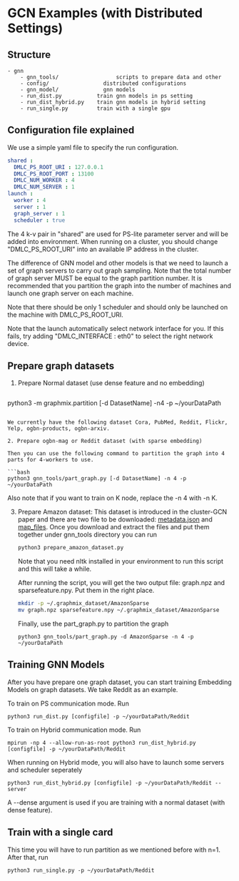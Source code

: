 # GCN Examples (with Distributed Settings)

## Structure
```
- gnn
    - gnn_tools/                  scripts to prepare data and other
    - config/                 distributed configurations
    - gnn_model/              gnn models
    - run_dist.py           train gnn models in ps setting
    - run_dist_hybrid.py    train gnn models in hybrid setting
    - run_single.py         train with a single gpu

```

## Configuration file explained

We use a simple yaml file to specify the run configuration.

```yaml
shared :
  DMLC_PS_ROOT_URI : 127.0.0.1
  DMLC_PS_ROOT_PORT : 13100
  DMLC_NUM_WORKER : 4
  DMLC_NUM_SERVER : 1
launch :
  worker : 4
  server : 1
  graph_server : 1
  scheduler : true
```

The 4 k-v pair in "shared" are used for PS-lite parameter server and will be added into environment. When running on a cluster, you should change "DMLC_PS_ROOT_URI" into an available IP address in the cluster.

The difference of GNN model and other models is that we need to launch a set of graph servers to carry out graph sampling. Note that the total number of graph server MUST be equal to the graph partition number. It is recommended that you partition the graph into the number of machines and launch one graph server on each machine.

Note that there should be only 1 scheduler and should only be launched on the machine with DMLC_PS_ROOT_URI.

Note that the launch automatically select network interface for you. If this fails, try adding "DMLC_INTERFACE : eth0" to select the right network device.

##  Prepare graph datasets

1. Prepare Normal dataset (use dense feature and no embedding)

   ```shell
python3 -m graphmix.partition [-d DatasetName] -n4 -p ~/yourDataPath
   ```

   We currently have the following dataset Cora, PubMed, Reddit, Flickr, Yelp, ogbn-products, ogbn-arxiv.

2. Prepare ogbn-mag or Reddit dataset (with sparse embedding)

   Then you can use the following command to partition the graph into 4 parts for 4-workers to use.

   ```bash
   python3 gnn_tools/part_graph.py [-d DatasetName] -n 4 -p ~/yourDataPath
   ```

   Also note that if you want to train on K node, replace the -n 4 with -n K.

3. Prepare Amazon dataset: This dataset is introduced in the cluster-GCN paper and there are two file to be downloaded: [metadata.json](https://drive.google.com/file/d/0B2jJQxNRDl_rVVZCdWVnYmUyRDg) and [map_files](https://drive.google.com/file/d/0B3lPMIHmG6vGd2U3VHB0Wkk4cGM). Once you download and extract the files and put them together under gnn_tools directory you can run

   ```bash
   python3 prepare_amazon_dataset.py
   ```

   Note that you need nltk installed in your environment to run this script and this will take a while.

   After running the script, you will get the two output file: graph.npz and sparsefeature.npy. Put them in the right place.

   ```bash
   mkdir -p ~/.graphmix_dataset/AmazonSparse
   mv graph.npz sparsefeature.npy ~/.graphmix_dataset/AmazonSparse
   ```

   Finally, use the part_graph.py to partition the graph

   ```
   python3 gnn_tools/part_graph.py -d AmazonSparse -n 4 -p ~/yourDataPath
   ```

## Training GNN Models

After you have prepare one graph dataset, you can start training Embedding Models on graph datasets. We take Reddit as an example.

To train on PS communication mode. Run

```
python3 run_dist.py [configfile] -p ~/yourDataPath/Reddit
```

To train on Hybrid communication mode. Run

```
mpirun -np 4 --allow-run-as-root python3 run_dist_hybrid.py [configfile] -p ~/yourDataPath/Reddit
```

When running on Hybrid mode, you will also have to launch some servers and scheduler seperately

```
python3 run_dist_hybrid.py [configfile] -p ~/yourDataPath/Reddit --server
```

A --dense argument is used if you are training with a normal dataset (with dense feature).

## Train with a single card

This time you will have to run partition as we mentioned before with n=1. After that, run

```shell
python3 run_single.py -p ~/yourDataPath/Reddit
```


